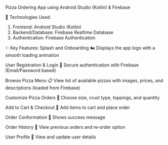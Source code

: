  Pizza Ordering App using Android Studio (Kotlin) & Firebase

🔧 Technologies Used:
 1. Frontend: Android Studio (Kotlin)
 2. Backend/Database: Firebase Realtime Database
 3. Authentication: Firebase Authentication

✨ Key Features:
Splash and Onboarding
🏍️ Displays the app logo with a smooth loading animation

User Registration & Login
🔐 Secure authentication with Firebase (Email/Password based)

Browse Pizza Menu
📋 View list of available pizzas with images, prices, and descriptions (loaded from Firebase)

Customize Pizza Orders
🍕 Choose size, crust type, toppings, and quantity

Add to Cart & Checkout
🛒 Add items to cart and place order

Order Conformation
🗽 Shows success message

Order History
🧾 View previous orders and re-order option

User Profile
🐼 View and update user details 

